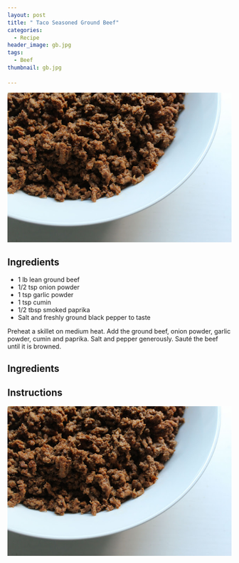 ```yaml
---
layout: post
title: " Taco Seasoned Ground Beef"
categories:
  - Recipe
header_image: gb.jpg
tags:
  - Beef
thumbnail: gb.jpg

---
```


![Image of  Taco Seasoned Ground Beef.](/upload/gb.jpg)

## Ingredients

- 1 lb lean ground beef
- 1/2 tsp onion powder
- 1 tsp garlic powder
- 1 tsp cumin
- 1/2 tbsp smoked paprika
- Salt and freshly ground black pepper to taste

Preheat a skillet on medium heat. Add the ground beef, onion powder, garlic powder, cumin and paprika. Salt and pepper generously. Sauté the beef until it is browned.



## Ingredients



## Instructions







![Image of  Taco Seasoned Ground Beef.](/upload/gb.jpg)